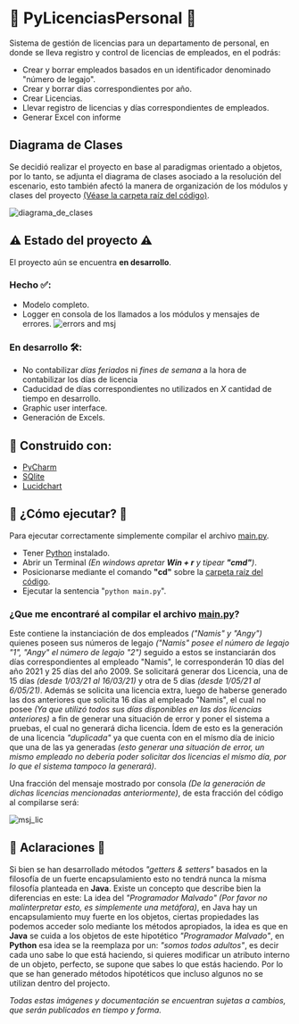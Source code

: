# 👥 PyLicenciasPersonal 👥
Sistema de gestión de licencias para un departamento de personal, en donde se lleva registro y control de licencias de empleados, en el podrás:

* Crear y borrar empleados basados en un identificador denominado "número de legajo".
* Crear y borrar dias correspondientes por año.
* Crear Licencias.
* Llevar registro de licencias y días correspondientes de empleados.
* Generar Excel con informe

## Diagrama de Clases
Se decidió realizar el proyecto en base al paradigmas orientado a objetos, por lo tanto, se adjunta el diagrama de clases asociado a la resolución del escenario, esto también afectó la manera de organización de los módulos y clases del proyecto [(Véase la carpeta raíz del código)](https://github.com/damianstetson17/PyLicenciasPersonal/tree/main/src).

![diagrama_de_clases](https://github.com/damianstetson17/PyLicenciasPersonal/blob/main/img/classes.jpeg)

## ⚠️ Estado del proyecto ⚠️

El proyecto aún se encuentra **en desarrollo**.

### Hecho ✅:
* Modelo completo.
* Logger en consola de los llamados a los módulos y mensajes de errores.
![errors and msj](https://github.com/damianstetson17/PyLicenciasPersonal/blob/main/img/msj_errors.png)

### En desarrollo 🛠️:
* No contabilizar *días feriados* ni *fines de semana* a la hora de contabilizar los días de licencia
* Caducidad de días correspondientes no utilizados en *X* cantidad de tiempo en desarrollo.
* Graphic user interface.
* Generación de Excels.

## 🔧 Construido con:

* [PyCharm](https://www.jetbrains.com/es-es/pycharm/)
* [SQlite](https://www.sqlite.org/index.html)
* [Lucidchart](www.lucidchart.com)


## 🚀 ¿Cómo ejecutar? 🚀

Para ejecutar correctamente simplemente compilar el archivo [main.py](https://github.com/damianstetson17/PyLicenciasPersonal/blob/main/src/main.py).
* Tener [Python](https://www.python.org/) instalado.
* Abrir un Terminal _(En windows apretar **Win + r** y tipear **"cmd"**)_.
* Posicionarse mediante el comando **"cd"** sobre la [carpeta raíz del código](https://github.com/damianstetson17/PyLicenciasPersonal/tree/main/src).
* Ejecutar la sentencia "```python main.py```".

### ¿Que me encontraré al compilar el archivo [main.py](https://github.com/damianstetson17/PyLicenciasPersonal/blob/main/src/main.py)?
Este contiene la instanciación de dos empleados _("Namis" y "Angy")_ quienes poseen sus números de legajo _("Namis" posee el número de legajo "1", "Angy" el número de legajo "2")_ seguido a estos se instanciarán dos días correspondientes al empleado "Namis", le corresponderán 10 días del año 2021 y 25 días del año 2009. Se solicitará generar dos Licencia, una de 15 días _(desde 1/03/21 al 16/03/21)_ y otra de 5 días _(desde 1/05/21 al 6/05/21)_.
Además se solicita una licencia extra, luego de haberse generado las dos anteriores que solicita 16 días al empleado "Namis", el cual no posee _(Ya que utilizó todos sus días disponibles en las dos licencias anteriores)_ a fin de generar una situación de error y poner el sistema a pruebas, el cual no generará dicha licencia. Ídem de esto es la generación de una licencia _"duplicada"_ ya que cuenta con en el mísmo día de inicio que una de las ya generadas _(esto generar una situación de error, un mismo empleado no debería poder solicitar dos licencias el mísmo día, por lo que el sistema tampoco la generará)_.

Una fracción del mensaje mostrado por consola _(De la generación de dichas licencias mencionadas anteriormente)_, de esta fracción del código al compilarse será:

![msj_lic](https://github.com/damianstetson17/PyLicenciasPersonal/blob/main/img/msj_gen_lic.png)

## 🦚 Aclaraciones 🦚

Si bien se han desarrollado métodos _"getters & setters"_ basados en la filosofía de un fuerte encapsulamiento  esto no tendrá nunca la mísma filosofía planteada en **Java**. Existe un concepto que describe bien la diferencias en este: La idea del _"Programador Malvado"_ _(Por favor no malinterpretar esto, es simplemente una metáfora)_, en Java hay un encapsulamiento muy fuerte en los objetos, ciertas propiedades las podemos acceder solo mediante los métodos apropiados, la idea es que en **Java** se cuida a los objetos de este hipotético _"Programador Malvado"_, en **Python** esa idea se la reemplaza por un: _"somos todos adultos"_, es decir cada uno sabe lo que está haciendo, si quieres modificar un atributo interno de un objeto, perfecto, se supone que sabes lo que estás haciendo. Por lo que se han generado métodos hipotéticos que incluso algunos no se utilizan dentro del projecto. 

_Todas estas imágenes y documentación se encuentran sujetas a cambios, que serán publicados en tiempo y forma._
